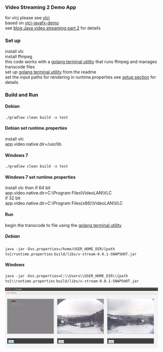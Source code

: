 ### Video Streaming 2 Demo App  

for vlcj please see [vlcj](https://github.com/caprica/vlcj)  
based on [vlcj-javafx-demo](https://github.com/caprica/vlcj-javafx)  
see  [blog Java video streaming part 2](http://nsavagejvm.netlify.com/2017/04/java-video-streaming-part-2/) for details

### Set up

install vlc  
install ffmpeg  
this code works with a [golang terminal utility](https://github.com/nsavageJVM/v-stream-util)  that runs ffmpeg and manages transcode files  
set up [golang terminal utility](https://github.com/nsavageJVM/v-stream-util) from the readme  
set the input paths for rendering in runtime.properties see [setup section](http://nsavagejvm.netlify.com/2017/04/java-video-streaming-part-2/) for details

### Build and Run

#### Debian  
`./gradlew clean build -x test`  



#### Debian set runtime.properties

install vlc  
app.video.native.dir=/usr/lib

#### Windows 7
`./gradlew clean build -x test`  
  


#### Windows 7 set runtime.properties

install vlc then if 64 bit  
app.video.native.dir=C:\\Program Files\\VideoLAN\\VLC  
if 32 bit  
app.video.native.dir=C:\\Program Files(x86)\\VideoLAN\\VLC


#### Run
begin the transcode to file using the [golang terminal utility](https://github.com/nsavageJVM/v-stream-util)

##### Debian
`java -jar`  `-Dvs.properties=/home/USER_HOME_DIR/{path to}/runtime.properties` `build/libs/v-stream-0.0.1-SNAPSHOT.jar`
#### Windows
`java -jar`  `-Dvs.properties=C:\\Users\\USER_HOME_DIR\\{path to}\\runtime.properties`   `build/libs/v-stream-0.0.1-SNAPSHOT.jar`


![Screenshot demo](https://github.com/nsavageJVM/v-stream-part-2/blob/master/demo2.png)
